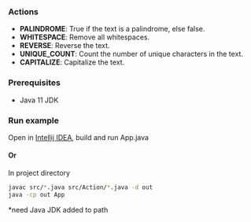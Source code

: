 ### Actions

- **PALINDROME**: True if the text is a palindrome, else false.
- **WHITESPACE**: Remove all whitespaces.
- **REVERSE**: Reverse the text.
- **UNIQUE_COUNT**: Count the number of unique characters in the text.
- **CAPITALIZE**: Capitalize the text.

### Prerequisites

- Java 11 JDK

### Run example

Open in [Intellij IDEA](https://www.jetbrains.com/idea/), build and run App.java

#### Or

In project directory

```bash
javac src/*.java src/Action/*.java -d out
java -cp out App
```

*need Java JDK added to path